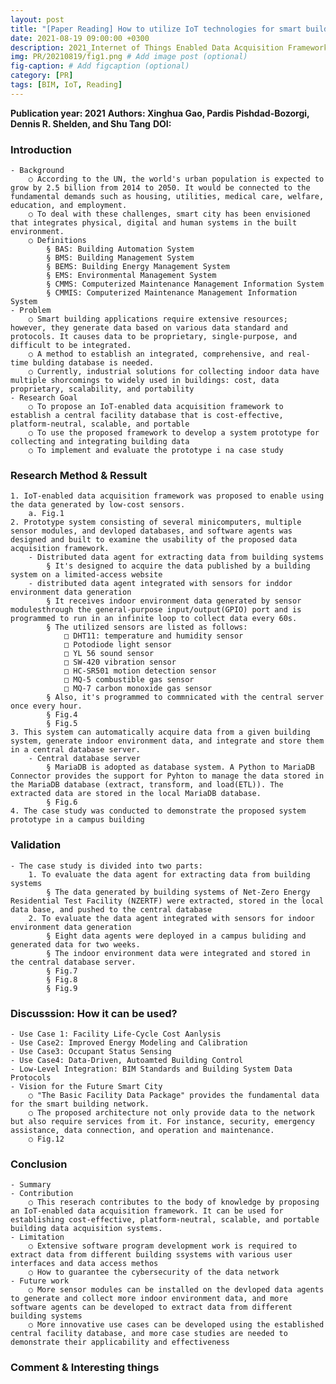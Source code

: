 ```yaml
---
layout: post
title: "[Paper Reading] How to utilize IoT technologies for smart building research and applications?"
date: 2021-08-19 09:00:00 +0300
description: 2021_Internet of Things Enabled Data Acquisition Framework for Smart Building Applications # Add post description (optional)
img: PR/20210819/fig1.png # Add image post (optional)
fig-caption: # Add figcaption (optional)
category: [PR]
tags: [BIM, IoT, Reading]
---
```

**Publication year: 2021**
**Authors: Xinghua Gao, Pardis Pishdad-Bozorgi, Dennis R. Shelden, and Shu Tang**
**DOI:**

### Introduction
	- Background
		○ According to the UN, the world's urban population is expected to grow by 2.5 billion from 2014 to 2050. It would be connected to the fundamental demands such as housing, utilities, medical care, welfare, education, and employment.
		○ To deal with these challenges, smart city has been envisioned that integrates physical, digital and human systems in the built environment.
		○ Definitions
			§ BAS: Building Automation System
			§ BMS: Building Management System
			§ BEMS: Building Energy Management System
			§ EMS: Environmental Management System
			§ CMMS: Computerized Maintenance Management Information System
			§ CMMIS: Computerized Maintenance Management Information System
	- Problem
		○ Smart building applications require extensive resources; however, they generate data based on various data standard and protocols. It causes data to be proprietary, single-purpose, and difficult to be integrated.
		○ A method to establish an integrated, comprehensive, and real-time bulding database is needed.
		○ Currently, industrial solutions for collecting indoor data have multiple shorcomings to widely used in buildings: cost, data proprietary, scalability, and portability
	- Research Goal
		○ To propose an IoT-enabled data acquisition framework to establish a central facility database that is cost-effective, platform-neutral, scalable, and portable
		○ To use the proposed framework to develop a system prototype for collecting and integrating building data
		○ To implement and evaluate the prototype i na case study

### Research Method & Ressult
	1. IoT-enabled data acquisition framework was proposed to enable using the data generated by low-cost sensors.
		a. Fig.1
	2. Prototype system consisting of several minicomputers, multiple sensor modules, and devloped databases, and software agents was designed and built to examine the usability of the proposed data acquisition framework.
		- Distributed data agent for extracting data from building systems
			§ It's designed to acquire the data published by a building system on a limited-access website
		- distributed data agent integrated with sensors for inddor environment data generation
			§ It receives indoor environment data generated by sensor modulesthrough the general-purpose input/output(GPIO) port and is programmed to run in an infinite loop to collect data every 60s.
			§ The utilized sensors are listed as follows:
				□ DHT11: temperature and humidity sensor
				□ Potodiode light sensor
				□ YL 56 sound sensor
				□ SW-420 vibration sensor
				□ HC-SR501 motion detection sensor
				□ MQ-5 combustible gas sensor
				□ MQ-7 carbon monoxide gas sensor
			§ Also, it's programmed to commnicated with the central server once every hour.
			§ Fig.4
			§ Fig.5
	3. This system can automatically acquire data from a given building system, generate indoor environment data, and integrate and store them in a central database server.
		- Central database server
			§ MariaDB is adopted as database system. A Python to MariaDB Connector provides the support for Pyhton to manage the data stored in the MariaDB database (extract, transform, and load(ETL)). The extracted data are stored in the local MariaDB database.
			§ Fig.6
	4. The case study was conducted to demonstrate the proposed system prototype in a campus building
### Validation
	- The case study is divided into two parts:
		1. To evaluate the data agent for extracting data from building systems
			§ The data generated by building systems of Net-Zero Energy Residential Test Facility (NZERTF) were extracted, stored in the local data base, and pushed to the central database
		2. To evaluate the data agent integrated with sensors for indoor environment data generation
			§ Eight data agents were deployed in a campus buliding and generated data for two weeks.
			§ The indoor environment data were integrated and stored in the central database server.
			§ Fig.7
			§ Fig.8
			§ Fig.9
### Discusssion: How it can be used?
	- Use Case 1: Facility Life-Cycle Cost Aanlysis
	- Use Case2: Improved Energy Modeling and Calibration
	- Use Case3: Occupant Status Sensing
	- Use Case4: Data-Driven, Autoamted Building Control
	- Low-Level Integration: BIM Standards and Building System Data Protocols
	- Vision for the Future Smart City
		○ "The Basic Facility Data Package" provides the fundamental data for the smart building network.
		○ The proposed architecture not only provide data to the network but also require services from it. For instance, security, emergency assistance, data connection, and operation and maintenance.
		○ Fig.12
### Conclusion
	- Summary
	- Contribution
		○ This reserach contributes to the body of knowledge by proposing an IoT-enabled data acquisition framework. It can be used for establishing cost-effective, platform-neutral, scalable, and portable building data acquisition systems.
	- Limitation
		○ Extensive software program development work is required to extract data from different building ssystems with various user interfaces and data access methos
		○ How to guarantee the cybersecurity of the data network
	- Future work
		○ More sensor modules can be installed on the devloped data agents to generate and collect more indoor environment data, and more software agents can be developed to extract data from different building systems
		○ More innovative use cases can be developed using the established central facility database, and more case studies are needed to demonstrate their applicability and effectiveness

### Comment & Interesting things
